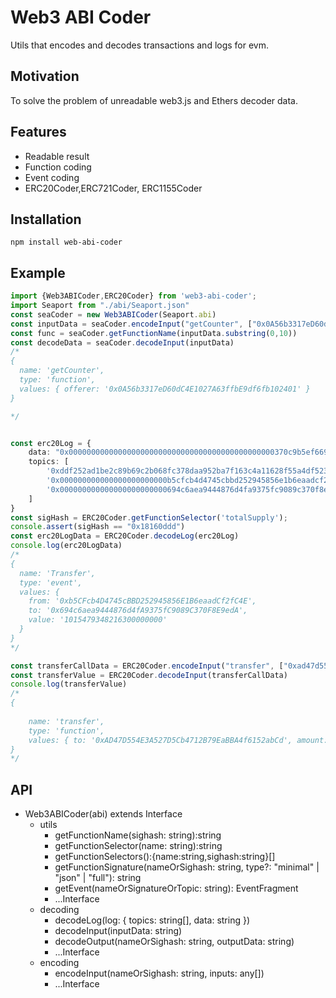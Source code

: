 # Web3 ABI Coder

Utils that encodes and decodes transactions and logs for evm.

## Motivation

To solve the problem of unreadable web3.js and Ethers decoder data.

## Features

* Readable result
* Function coding
* Event coding
* ERC20Coder,ERC721Coder, ERC1155Coder

## Installation

`npm install web-abi-coder`

## Example

```ts
import {Web3ABICoder,ERC20Coder} from 'web3-abi-coder';
import Seaport from "./abi/Seaport.json"
const seaCoder = new Web3ABICoder(Seaport.abi)
const inputData = seaCoder.encodeInput("getCounter", ["0x0A56b3317eD60dC4E1027A63ffbE9df6fb102401"])
const func = seaCoder.getFunctionName(inputData.substring(0,10))
const decodeData = seaCoder.decodeInput(inputData)
/*
{
  name: 'getCounter',
  type: 'function',
  values: { offerer: '0x0A56b3317eD60dC4E1027A63ffbE9df6fb102401' }
}

*/
```

```ts

const erc20Log = {
    data: "0x0000000000000000000000000000000000000000000000370c9b5ef669c35300",
    topics: [
        '0xddf252ad1be2c89b69c2b068fc378daa952ba7f163c4a11628f55a4df523b3ef',
        '0x000000000000000000000000b5cfcb4d4745cbbd252945856e1b6eaadcf2fc4e',
        '0x000000000000000000000000694c6aea9444876d4fa9375fc9089c370f8e9eda',
    ]
}
const sigHash = ERC20Coder.getFunctionSelector('totalSupply');
console.assert(sigHash == "0x18160ddd")
const erc20LogData = ERC20Coder.decodeLog(erc20Log)
console.log(erc20LogData)
/*
{
  name: 'Transfer',
  type: 'event',
  values: {
    from: '0xb5CFcb4D4745cBBD252945856E1B6eaadCf2fC4E',
    to: '0x694c6aea9444876d4fA9375fC9089C370F8E9edA',
    value: '1015479348216300000000'
  }
}
*/

const transferCallData = ERC20Coder.encodeInput("transfer", ["0xad47d554e3a527d5cb4712b79eabba4f6152abcd", "2"])
const transferValue = ERC20Coder.decodeInput(transferCallData)
console.log(transferValue)
/*
{
 
    name: 'transfer',
    type: 'function',
    values: { to: '0xAD47D554E3A527D5Cb4712B79EaBBA4f6152abCd', amount: '2' }
}
*/

```

## API

* Web3ABICoder(abi) extends Interface
    * utils
        * getFunctionName(sighash: string):string
        * getFunctionSelector(name: string):string
        * getFunctionSelectors():{name:string,sighash:string}[]
        * getFunctionSignature(nameOrSighash: string, type?: "minimal" | "json" | "full"): string
        * getEvent(nameOrSignatureOrTopic: string): EventFragment
        * ...Interface
    * decoding
        * decodeLog(log: { topics: string[], data: string })
        * decodeInput(inputData: string)
        * decodeOutput(nameOrSighash: string, outputData: string)
        * ...Interface
    * encoding
        * encodeInput(nameOrSighash: string, inputs: any[]) 
        * ...Interface

